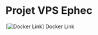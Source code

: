 # Projet VPS Ephec
[![Docker Link](https://hub.docker.com/u/krumka/)]
<a src=https://hub.docker.com/u/krumka/> Docker Link </a>